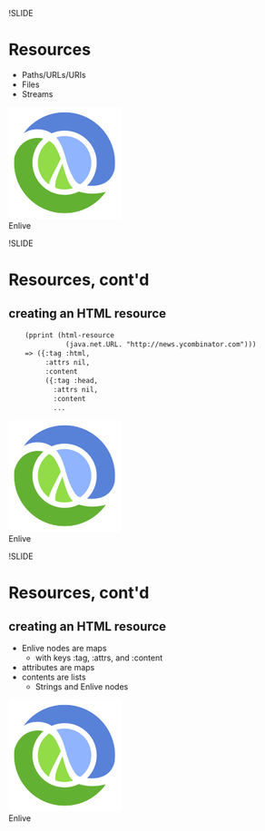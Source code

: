 !SLIDE
# Resources #
* Paths/URLs/URIs
* Files
* Streams

<div class="watermark">
  <img src="Clojure-glyph.svg"/>
  <div class="watermark-badge">Enlive</div>
</div>

!SLIDE
# Resources, cont'd #
## creating an HTML resource ##

        (pprint (html-resource
                  (java.net.URL. "http://news.ycombinator.com")))
        => ({:tag :html,
             :attrs nil,
             :content
             ({:tag :head,
               :attrs nil,
               :content
               ...

<div class="watermark">
  <img src="Clojure-glyph.svg"/>
  <div class="watermark-badge">Enlive</div>
</div>

!SLIDE
# Resources, cont'd #
## creating an HTML resource ##
* Enlive nodes are maps
  * with keys :tag, :attrs, and :content
* attributes are maps
* contents are lists
  * Strings and Enlive nodes

<div class="watermark">
  <img src="Clojure-glyph.svg"/>
  <div class="watermark-badge">Enlive</div>
</div>
